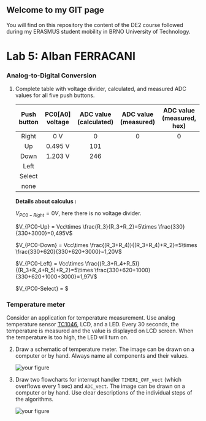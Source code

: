 ## Welcome to my GIT page
You will find on this repository the content of the DE2 course followed during my ERASMUS student mobility in BRNO University of Technology.

# Lab 5: Alban FERRACANI

### Analog-to-Digital Conversion

1. Complete table with voltage divider, calculated, and measured ADC values for all five push buttons.

   | **Push button** | **PC0[A0] voltage** | **ADC value (calculated)** | **ADC value (measured)** | **ADC value (measured, hex)** |
   | :-: | :-: | :-: | :-: | :-: |
   | Right  | 0&nbsp;V | 0   | 0 | 0 |
   | Up     | 0.495&nbsp;V | 101 |  |  |
   | Down   | 1.203&nbsp;V | 246 |  |  |
   | Left   |  |  |  |  |
   | Select |  |  |  |  |
   | none   |  |  |  |  |
   
   **Details about calculus :**
   
   $V_{PC0-Right} = 0V$, here there is no voltage divider.
   
   $V_{PC0-Up} = Vcc\times \frac{R_3}{R_3+R_2}=5\times \frac{330}{330+3000}=0,495V$
   
   $V_{PC0-Down} = Vcc\times \frac{(R_3+R_4)}{(R_3+R_4)+R_2}=5\times \frac{330+620}{330+620+3000}=1,20V$
   
   $V_{PC0-Left} = Vcc\times \frac{(R_3+R_4+R_5)}{(R_3+R_4+R_5)+R_2}=5\times \frac{330+620+1000}{330+620+1000+3000}=1,97V$
   
   $V_{PC0-Select} = $
   

### Temperature meter

Consider an application for temperature measurement. Use analog temperature sensor [TC1046](http://ww1.microchip.com/downloads/en/DeviceDoc/21496C.pdf), LCD, and a LED. Every 30 seconds, the temperature is measured and the value is displayed on LCD screen. When the temperature is too high, the LED will turn on.

2. Draw a schematic of temperature meter. The image can be drawn on a computer or by hand. Always name all components and their values.

   ![your figure]()

3. Draw two flowcharts for interrupt handler `TIMER1_OVF_vect` (which overflows every 1&nbsp;sec) and `ADC_vect`. The image can be drawn on a computer or by hand. Use clear descriptions of the individual steps of the algorithms.

   ![your figure]()
